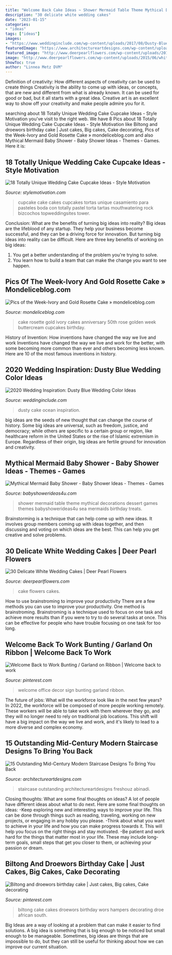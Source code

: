 ```yaml
---
title: "Welcome Back Cake Ideas ~ Shower Mermaid Table Theme Mythical Decorations Dessert Games Themes Babyshowerideas4u Sea Mermaids Birthday Treats"
description: "30 delicate white wedding cakes"
date: "2023-01-15"
categories:
- "ideas"
tags: ["ideas"]
images:
- "https://www.weddinginclude.com/wp-content/uploads/2017/08/Dusty-Blue-Ocean-Wedding-Cake.jpg"
featuredImage: "https://www.architectureartdesigns.com/wp-content/uploads/2015/03/15-Outstanding-Mid-Century-Modern-Staircase-Designs-To-Bring-You-Back-In-Time-8.jpg"
featured_image: "http://www.deerpearlflowers.com/wp-content/uploads/2015/06/white-wedding-cake-white-sugar-dogwood-flowers-683x1024.jpg"
image: "http://www.deerpearlflowers.com/wp-content/uploads/2015/06/white-wedding-cake-white-sugar-dogwood-flowers-683x1024.jpg"
ShowToc: true
author: "Linnea Metz DVM"
---
```



Definition of creativity: How different aspects of creativity can be used to create things
Creativity is the ability to come up with ideas, or concepts, that are new and different from what is already known. It can be used for good or bad, but it all starts with a great idea. Creative art is an excellent way to show off your creativity and make people admire you for it.

	

		
searching about 18 Totally Unique Wedding Cake Cupcake Ideas - Style Motivation you've visit to the right web. We have 8 Pics about 18 Totally Unique Wedding Cake Cupcake Ideas - Style Motivation like Biltong and droewors birthday cake | Just cakes, Big cakes, Cake decorating, Pics of the Week-Ivory and Gold Rosette Cake » mondeliceblog.com and also Mythical Mermaid Baby Shower - Baby Shower Ideas - Themes - Games. Here it is:
		
    
## 18 Totally Unique Wedding Cake Cupcake Ideas - Style Motivation

<img loading=lazy src="https://www.topweddingsites.com/wedding-blog/wp-content/uploads/2014/03/Screen-Shot-2014-03-11-at-7.24.47-AM.png" onerror="this.onerror=null;this.src='https://tse3.mm.bing.net/th?id=OIP.0uhhvjQGGtrAqAZnZNGY2wHaLo&amp;pid=15.1';" alt="18 Totally Unique Wedding Cake Cupcake Ideas - Style Motivation">

_Source: stylemotivation.com_

>cupcake cake cakes cupcakes tortas unique casamiento para pasteles boda con totally pastel torta tartas mouthwatering rock bizcochos topweddingsites tower. 

	

Conclusion: What are the benefits of turning big ideas into reality?
Big ideas are the lifeblood of any startup. They help your business become successful, and they can be a driving force for innovation. But turning big ideas into reality can be difficult. Here are three key benefits of working on big ideas:
1. You get a better understanding of the problem you're trying to solve.
2. You learn how to build a team that can make the change you want to see happen.

    
## Pics Of The Week-Ivory And Gold Rosette Cake » Mondeliceblog.com

<img loading=lazy src="http://www.mondeliceblog.com/wp-content/uploads/2013/05/order119.jpg" onerror="this.onerror=null;this.src='https://tse1.mm.bing.net/th?id=OIP.zEwGa-xvwzBhjt94OZfHKwHaLH&amp;pid=15.1';" alt="Pics of the Week-Ivory and Gold Rosette Cake » mondeliceblog.com">

_Source: mondeliceblog.com_

>cake rosette gold ivory cakes anniversary 50th rose golden week buttercream cupcakes birthday. 

	

History of Invention: How inventions have changed the way we live and work
Inventions have changed the way we live and work for the better, with some becoming more common than ever and others becoming less known. Here are 10 of the most famous inventions in history.

    
## 2020 Wedding Inspiration: Dusty Blue Wedding Color Ideas

<img loading=lazy src="https://www.weddinginclude.com/wp-content/uploads/2017/08/Dusty-Blue-Ocean-Wedding-Cake.jpg" onerror="this.onerror=null;this.src='https://tse3.mm.bing.net/th?id=OIP.3hCoPoDrRyqwai6J_XVTdAHaKm&amp;pid=15.1';" alt="2020 Wedding Inspiration: Dusty Blue Wedding Color Ideas">

_Source: weddinginclude.com_

>dusty cake ocean inspiration. 

	

big ideas are the seeds of new thought that can change the course of history. Some big ideas are universal, such as freedom, justice, and democracy; while others are specific to a certain group or region, like healthcare reform in the United States or the rise of Islamic extremism in Europe. Regardless of their origin, big ideas are fertile ground for innovation and creativity.

    
## Mythical Mermaid Baby Shower - Baby Shower Ideas - Themes - Games

<img loading=lazy src="http://www.babyshowerideas4u.com/wp-content/uploads/2016/06/Mythical-Mermaid-Baby-Shower-Dessert-Table-600x806.jpg" onerror="this.onerror=null;this.src='https://tse4.mm.bing.net/th?id=OIP.Oqt6tzPdjkgE6ykNb-f7bQHaJ8&amp;pid=15.1';" alt="Mythical Mermaid Baby Shower - Baby Shower Ideas - Themes - Games">

_Source: babyshowerideas4u.com_

>shower mermaid table theme mythical decorations dessert games themes babyshowerideas4u sea mermaids birthday treats. 

	

Brainstorming is a technique that can help come up with new ideas. It involves group members coming up with ideas together, and then discussing and voting on which ideas are the best. This can help you get creative and solve problems.

    
## 30 Delicate White Wedding Cakes | Deer Pearl Flowers

<img loading=lazy src="http://www.deerpearlflowers.com/wp-content/uploads/2015/06/white-wedding-cake-white-sugar-dogwood-flowers-683x1024.jpg" onerror="this.onerror=null;this.src='https://tse1.mm.bing.net/th?id=OIP.-5q1GmKX7IxWnNNUDowjdwHaLG&amp;pid=15.1';" alt="30 Delicate White Wedding Cakes | Deer Pearl Flowers">

_Source: deerpearlflowers.com_

>cake flowers cakes. 

	

How to use brainstroming to improve your productivity
There are a few methods you can use to improve your productivity. One method is brainstroming. Brainstroming is a technique used to focus on one task and achieve more results than if you were to try to do several tasks at once. This can be effective for people who have trouble focusing on one task for too long.

    
## Welcome Back To Work Bunting / Garland On Ribbon | Welcome Back To Work

<img loading=lazy src="https://i.pinimg.com/736x/bb/7a/e6/bb7ae634151634bb866cd4676bbd11dd.jpg" onerror="this.onerror=null;this.src='https://tse4.mm.bing.net/th?id=OIP.jt9o_40Fo8m65ELWKT3P5gHaFU&amp;pid=15.1';" alt="Welcome Back to Work Bunting / Garland on Ribbon | Welcome back to work">

_Source: pinterest.com_

>welcome office decor sign bunting garland ribbon. 

	

The future of jobs: What will the workforce look like in the next few years?
In 2022, the workforce will be composed of more people working remotely. These workers will be able to take work with them wherever they go, and they will no longer need to rely on traditional job locations. This shift will have a big impact on the way we live and work, and it's likely to lead to a more diverse and complex economy.

    
## 15 Outstanding Mid-Century Modern Staircase Designs To Bring You Back

<img loading=lazy src="https://www.architectureartdesigns.com/wp-content/uploads/2015/03/15-Outstanding-Mid-Century-Modern-Staircase-Designs-To-Bring-You-Back-In-Time-8.jpg" onerror="this.onerror=null;this.src='https://tse2.mm.bing.net/th?id=OIP.pZdglDzznvlqNZUkZ5gjBAHaLJ&amp;pid=15.1';" alt="15 Outstanding Mid-Century Modern Staircase Designs To Bring You Back">

_Source: architectureartdesigns.com_

>staircase outstanding architectureartdesigns freshouz abinadi. 

	

Closing thoughts: What are some final thoughts on ideas?
A lot of people have different ideas about what to do next. Here are some final thoughts on ideas: 
-Keep exploring new and interesting ways to improve your life. This can be done through things such as reading, traveling, working on new projects, or engaging in any hobby you please.
-Think about what you want to achieve in your life and how you can make progress towards it. This will help you focus on the right things and stay motivated. 
-Be patient and work hard for the things that matter most in your life. These may include long-term goals, small steps that get you closer to them, or achieving your passion or dream.

    
## Biltong And Droewors Birthday Cake | Just Cakes, Big Cakes, Cake Decorating

<img loading=lazy src="https://i.pinimg.com/736x/70/8f/4c/708f4cf2ab9c1576e0cd610628d635a2--kos-easter-ideas.jpg" onerror="this.onerror=null;this.src='https://tse3.mm.bing.net/th?id=OIP.CA84HErXdTatExNZJS3bFwHaJ3&amp;pid=15.1';" alt="Biltong and droewors birthday cake | Just cakes, Big cakes, Cake decorating">

_Source: pinterest.com_

>biltong cake cakes droewors birthday wors hampers decorating droe african south. 

	

Big Ideas are a way of looking at a problem that can make it easier to find solutions. A big idea is something that is big enough to be noticed but small enough to be manageable. Sometimes, big ideas are things that are impossible to do, but they can still be useful for thinking about how we can improve our current situation.

